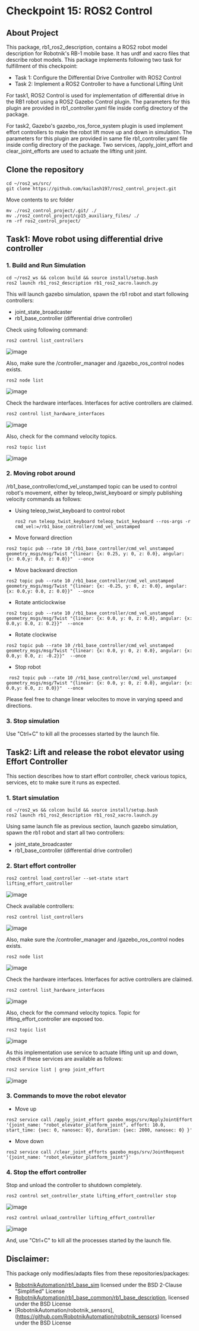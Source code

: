 # Checkpoint 15: ROS2 Control

## About Project

This package, rb1_ros2_description, contains a ROS2 robot model description for Robotnik's RB-1 mobile base.
It has urdf and xacro files that describe robot models. This package implements following  two task for fulfillment of this checkpoint:
- Task 1: Configure the Differential Drive Controller with ROS2 Control
- Task 2: Implement a ROS2 Controller to have a functional Lifting Unit

For task1, ROS2 Control is used for implementation of differential drive in the RB1 robot using a ROS2 Gazebo Control plugin.
The parameters for this plugin are provided in rb1_controller.yaml file inside config directory of the package.

For task2, Gazebo's gazebo_ros_force_system plugin is used implement effort controllers to make the robot lift move up and down in simulation. 
The parameters for this plugin are provided in same file rb1_controller.yaml file inside config directory of the package.
Two services, /apply_joint_effort and clear_joint_efforts are used to  actuate the lifting unit joint.

## Clone the repository
```
cd ~/ros2_ws/src/
git clone https://github.com/kailash197/ros2_control_project.git
```

Move contents to src folder
```
mv ./ros2_control_project/.git/ ./
mv ./ros2_control_project/cp15_auxiliary_files/ ./
rm -rf ros2_control_project/
```

## Task1: Move robot using differential drive controller
### 1. Build and Run Simulation

```
cd ~/ros2_ws && colcon build && source install/setup.bash
ros2 launch rb1_ros2_description rb1_ros2_xacro.launch.py
```
This will launch gazebo simulation, spawn the rb1 robot and start following controllers:
- joint_state_broadcaster
- rb1_base_controller (differential drive controller)


Check using following command:
```
ros2 control list_controllers
```
![image](https://github.com/user-attachments/assets/6151850e-80ec-4c31-860f-b5e3a05ac7ea)


Also, make sure the /controller_manager and /gazebo_ros_control nodes exists.
```
ros2 node list
```
![image](https://github.com/user-attachments/assets/1d3df174-25c1-4259-abbc-7655bda537fc)


Check the hardware interfaces. Interfaces for active controllers are claimed. 
```
ros2 control list_hardware_interfaces
```
![image](https://github.com/user-attachments/assets/5f2ba610-ed7b-41da-9b8c-adf8a39d9a89)


Also, check for the command velocity topics.
```
ros2 topic list
```
![image](https://github.com/user-attachments/assets/4a0d6dbd-272e-431c-a26f-589e3a035d5d)



### 2. Moving robot around
/rb1_base_controller/cmd_vel_unstamped topic can be used to control robot's movement, either by teleop_twist_keyboard or simply publishing velocity commands as follows:
- Using teleop_twist_keyboard to control robot
  ```
  ros2 run teleop_twist_keyboard teleop_twist_keyboard --ros-args -r cmd_vel:=/rb1_base_controller/cmd_vel_unstamped
  ```
- Move forward direction
```
ros2 topic pub --rate 10 /rb1_base_controller/cmd_vel_unstamped geometry_msgs/msg/Twist "{linear: {x: 0.25, y: 0, z: 0.0}, angular: {x: 0.0,y: 0.0, z: 0.0}}"  --once
```
- Move backward direction
```
ros2 topic pub --rate 10 /rb1_base_controller/cmd_vel_unstamped geometry_msgs/msg/Twist "{linear: {x: -0.25, y: 0, z: 0.0}, angular: {x: 0.0,y: 0.0, z: 0.0}}"  --once
```
- Rotate anticlockwise
```
ros2 topic pub --rate 10 /rb1_base_controller/cmd_vel_unstamped geometry_msgs/msg/Twist "{linear: {x: 0.0, y: 0, z: 0.0}, angular: {x: 0.0,y: 0.0, z: 0.2}}"  --once
```
- Rotate clockwise  
```
ros2 topic pub --rate 10 /rb1_base_controller/cmd_vel_unstamped geometry_msgs/msg/Twist "{linear: {x: 0.0, y: 0, z: 0.0}, angular: {x: 0.0,y: 0.0, z: -0.2}}"  --once
```
- Stop robot
 ```
  ros2 topic pub --rate 10 /rb1_base_controller/cmd_vel_unstamped geometry_msgs/msg/Twist "{linear: {x: 0.0, y: 0, z: 0.0}, angular: {x: 0.0,y: 0.0, z: 0.0}}"  --once
  ```
Please feel free to change linear velocites to move in varying speed and directions.


### 3. Stop simulation
Use "Ctrl+C" to kill all the processes started by the launch file.

## Task2: Lift and release the robot elevator using Effort Controller
This section describes how to start effort controller, check various topics, services, etc to make sure it runs as expected.

### 1. Start simulation 
```
cd ~/ros2_ws && colcon build && source install/setup.bash
ros2 launch rb1_ros2_description rb1_ros2_xacro.launch.py
```
Using same launch file as previous section, launch gazebo simulation, spawn the rb1 robot and start all two controllers:
- joint_state_broadcaster
- rb1_base_controller (differential drive controller)


### 2. Start effort controller
```
ros2 control load_controller --set-state start lifting_effort_controller
```
![image](https://github.com/user-attachments/assets/d0f5de99-b481-4100-a84a-70fefdf1e5a3)


Check available controllers:
```
ros2 control list_controllers
```
![image](https://github.com/user-attachments/assets/240f67e7-409f-40bd-aa84-188bd7fc950e)


Also, make sure the /controller_manager and /gazebo_ros_control nodes exists.
```
ros2 node list
```
![image](https://github.com/user-attachments/assets/a54b5388-e2ea-49d6-8692-c90219b7e644)


Check the hardware interfaces. Interfaces for active controllers are claimed. 
```
ros2 control list_hardware_interfaces
```
![image](https://github.com/user-attachments/assets/2d1ff5b7-edcf-4a88-87d6-2e83735bd471)

Also, check for the command velocity topics. Topic for lifting_effort_controller are exposed too.
```
ros2 topic list
```
![image](https://github.com/user-attachments/assets/b30c787f-a87b-4f55-8a6f-02033a75373b)

As this implementation use service to actuate lifting unit up and down, check if these services are available as follows:
```
ros2 service list | grep joint_effort
```
![image](https://github.com/user-attachments/assets/8a5b364b-98bf-41a1-992c-221e15d0a061)



### 3. Commands to move the robot elevator
- Move up
```
ros2 service call /apply_joint_effort gazebo_msgs/srv/ApplyJointEffort '{joint_name: "robot_elevator_platform_joint", effort: 10.0, start_time: {sec: 0, nanosec: 0}, duration: {sec: 2000, nanosec: 0} }'
```

- Move down
```
ros2 service call /clear_joint_efforts gazebo_msgs/srv/JointRequest '{joint_name: "robot_elevator_platform_joint"}'
```

### 4. Stop the effort controller
Stop and unload the controller to shutdown completely.
```
ros2 control set_controller_state lifting_effort_controller stop
```
![image](https://github.com/user-attachments/assets/9f6180e1-3154-48d8-9131-f7fc291c300a)

```
ros2 control unload_controller lifting_effort_controller
```
![image](https://github.com/user-attachments/assets/1b26566a-52eb-4a8c-bd88-8904209be3c6)

And, use "Ctrl+C" to kill all the processes started by the launch file.







## Disclaimer:  
This package only modifies/adapts files from these repositories/packages:  
- [RobotnikAutomation/rb1_base_sim](https://github.com/RobotnikAutomation/rb1_base_sim) licensed under the BSD 2-Clause "Simplified" License
- [RobotnikAutomation/rb1_base_common/rb1_base_description](https://github.com/RobotnikAutomation/rb1_base_common/tree/melodic-devel/rb1_base_description), licensed under the BSD License
- [RobotnikAutomation/robotnik_sensors],(https://github.com/RobotnikAutomation/robotnik_sensors) licensed under the BSD License
